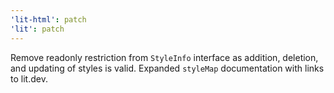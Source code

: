 ```yaml
---
'lit-html': patch
'lit': patch
---
```


Remove readonly restriction from `StyleInfo` interface as addition, deletion, and updating of styles is valid. Expanded `styleMap` documentation with links to lit.dev.
